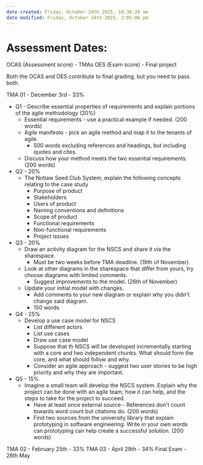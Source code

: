 ```yaml
---
date created: Friday, October 24th 2025, 10:30:20 am
date modified: Friday, October 24th 2025, 2:05:06 pm
---
```


# Assessment Dates:

OCAS (Assessment score) - TMAs
OES (Exam score) - Final project

Both the OCAS and OES contribute to final grading, but you need to pass both.

TMA 01 - December 3rd - 33%
- Q1 - Describe essential properties of requirements and explain portions of the agile methodology (20%)
	- Essential requirements - use a practical example if needed. (200 words)
	- Agile manifesto - pick an agile method and map it to the tenants of agile.
		- 500 words excluding references and headings, but including quotes and cites.
	- Discuss how your method meets the two essential requirements. (200 words)
- Q2 - 20%
	- The Notlaw Seed Club System, explain the following concepts relating to the case study
		- Purpose of product
		- Stakeholders
		- Users of product
		- Naming conventions and definitions
		- Scope of product
		- Functional requirements
		- Non-functional requirements
		- Project issues
- Q3 - 20%
	- Draw an activity diagram for the NSCS and share it via the sharespace.
		- Must be two weeks before TMA deadline. (19th of November)
	- Look at other diagrams in the sharespace that differ from yours, try choose diagrams with limited comments.
		- Suggest improvements to the model. (26th of November)
	- Update your initial model with changes.
		- Add comments to your new diagram or explain why you didn't change said diagram.
		- 150 words
- Q4 - 25%
	- Develop a use case model for NSCS
		- List different actors
		- List use cases
		- Draw use case model
		- Suppose that th NSCS will be developed incrementally starting with a core and two independent chunks. What should form the core, and what should follow and why.
		- Consider an agile approach - suggest two user stories to be high priority and why they are important.
- Q5 - 15%
	- Imagine a small team will develop the NSCS system. Explain why the project can be done with an agile team, how it can help, and the steps to take for the project to succeed.
		- Have at least once external source - References don't count towards word count but citations do. (200 words)
		- Find two sources from the university library that explain prototyping in software engineering. Write in your own words can prototyping can help create a successful solution. (200 words)

TMA 02 - February 25th - 33%
TMA 03 - April 29th - 34%
Final Exam - 28th May